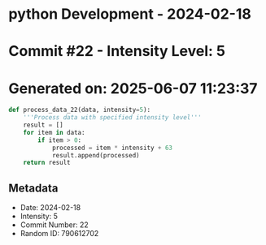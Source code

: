 ﻿# python Development - 2024-02-18
# Commit #22 - Intensity Level: 5
# Generated on: 2025-06-07 11:23:37
```python
def process_data_22(data, intensity=5):
    '''Process data with specified intensity level'''
    result = []
    for item in data:
        if item > 0:
            processed = item * intensity + 63
            result.append(processed)
    return result
```
## Metadata
- Date: 2024-02-18
- Intensity: 5
- Commit Number: 22
- Random ID: 790612702
